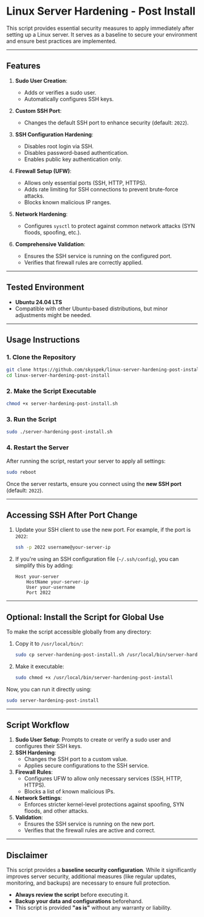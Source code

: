 # Linux Server Hardening - Post Install

This script provides essential security measures to apply immediately after setting up a Linux server. It serves as a baseline to secure your environment and ensure best practices are implemented.

---

## **Features**

1. **Sudo User Creation**:
   - Adds or verifies a sudo user.
   - Automatically configures SSH keys.

2. **Custom SSH Port**:
   - Changes the default SSH port to enhance security (default: `2022`).

3. **SSH Configuration Hardening**:
   - Disables root login via SSH.
   - Disables password-based authentication.
   - Enables public key authentication only.

4. **Firewall Setup (UFW)**:
   - Allows only essential ports (SSH, HTTP, HTTPS).
   - Adds rate limiting for SSH connections to prevent brute-force attacks.
   - Blocks known malicious IP ranges.

5. **Network Hardening**:
   - Configures `sysctl` to protect against common network attacks (SYN floods, spoofing, etc.).

6. **Comprehensive Validation**:
   - Ensures the SSH service is running on the configured port.
   - Verifies that firewall rules are correctly applied.

---

## **Tested Environment**

- **Ubuntu 24.04 LTS**
- Compatible with other Ubuntu-based distributions, but minor adjustments might be needed.

---

## **Usage Instructions**

### **1. Clone the Repository**
   ```bash
   git clone https://github.com/skyspek/linux-server-hardening-post-install.git
   cd linux-server-hardening-post-install
   ```

### **2. Make the Script Executable**
   ```bash
   chmod +x server-hardening-post-install.sh
   ```

### **3. Run the Script**
   ```bash
   sudo ./server-hardening-post-install.sh
   ```

### **4. Restart the Server**
After running the script, restart your server to apply all settings:
   ```bash
   sudo reboot
   ```

Once the server restarts, ensure you connect using the **new SSH port** (default: `2022`).

---

## **Accessing SSH After Port Change**

1. Update your SSH client to use the new port. For example, if the port is `2022`:
   ```bash
   ssh -p 2022 username@your-server-ip
   ```

2. If you're using an SSH configuration file (`~/.ssh/config`), you can simplify this by adding:
   ```
   Host your-server
       HostName your-server-ip
       User your-username
       Port 2022
   ```

---

## **Optional: Install the Script for Global Use**

To make the script accessible globally from any directory:
1. Copy it to `/usr/local/bin/`:
   ```bash
   sudo cp server-hardening-post-install.sh /usr/local/bin/server-hardening-post-install
   ```
2. Make it executable:
   ```bash
   sudo chmod +x /usr/local/bin/server-hardening-post-install
   ```

Now, you can run it directly using:
   ```bash
   sudo server-hardening-post-install
   ```

---

## **Script Workflow**

1. **Sudo User Setup**: Prompts to create or verify a sudo user and configures their SSH keys.
2. **SSH Hardening**:
   - Changes the SSH port to a custom value.
   - Applies secure configurations to the SSH service.
3. **Firewall Rules**:
   - Configures UFW to allow only necessary services (SSH, HTTP, HTTPS).
   - Blocks a list of known malicious IPs.
4. **Network Settings**:
   - Enforces stricter kernel-level protections against spoofing, SYN floods, and other attacks.
5. **Validation**:
   - Ensures the SSH service is running on the new port.
   - Verifies that the firewall rules are active and correct.

---

## **Disclaimer**

This script provides a **baseline security configuration**. While it significantly improves server security, additional measures (like regular updates, monitoring, and backups) are necessary to ensure full protection.

- **Always review the script** before executing it.
- **Backup your data and configurations** beforehand.
- This script is provided **"as is"** without any warranty or liability.

